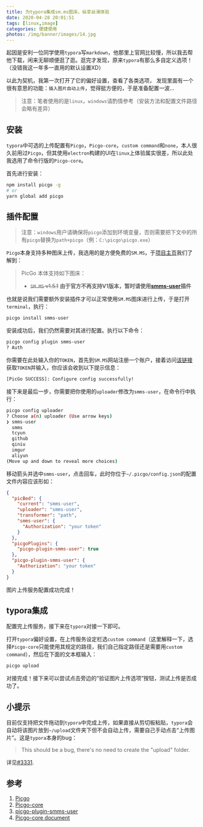```yaml
---
title: 为typora集成sm.ms图床，纵享丝滑体验
date: 2020-04-28 20:01:51
tags: [linux,image]
categories: 便捷使用
photos: /img/banner/images/14.jpg
---
```


起因是安利一位同学使用`typora`写`markdown`，他那里上官网比较慢，所以我去帮他下载，闲来无聊顺便逛了逛。逛完才发现，原来`typora`有那么多自定义选项！（没错我这一年多一直用的默认设置XD）

以此为契机，我第一次打开了它的偏好设置，查看了各类选项， 发现里面有一个很有意思的功能：`插入图片自动上传`，觉得挺方便的，于是准备配置一波...

>   注意：笔者使用的是`linux`，`windows`请酌情参考（安装方法和配置文件路径会略有差异）

<!--more-->

## 安装

`typora`中可选的上传配置有`Picgo`，`Picgo-core`，`custom command`和`none`，本人很久前用过`Picgo`，但其使用`electron`构建的UI在`linux`上体验属实很差，所以此处我选用了命令行版的`Picgo-core`。

首先进行安装：

```bash
npm install picgo -g
# or
yarn global add picgo
```

## 插件配置

>   注意：`windows`用户请确保将`picgo`添加到环境变量，否则需要把下文中的所有`picgo`替换为`path+picgo`（例：`C:\picgo\picgo.exe`）

`Picgo`本身支持多种图床上传，我选用的是方便免费的`SM.MS`，于[项目主页](https://github.com/Molunerfinn/PicGo)我们了解到：

>   PicGo 本体支持如下图床：
>
>   -   ~~`SM.MS` v1.5.1~~ **由于官方不再支持V1版本，暂时请使用[smms-user](https://github.com/xlzy520/picgo-plugin-smms-user)插件**

也就是说我们需要额外安装插件才可以正常使用`SM.MS`图床进行上传，于是打开`terminal`，执行：

```bash
picgo install smms-user
```

安装成功后，我们仍然需要对其进行配置。执行以下命令：

```bash
picgo config plugin smms-user
? Auth 
```

你需要在此处输入你的`TOKEN`，首先到`SM.MS`网站注册一个账户，接着访问[该链接](https://sm.ms/home/apitoken)获取`TOKEN`并输入，你应该会收到以下提示信息：

```bash
[PicGo SUCCESS]: Configure config successfully!
```

接下来是最后一步，你需要把你使用的`uploader`修改为`smms-user`，在命令行中执行：

```bash
picgo config uploader
? Choose a(n) uploader (Use arrow keys)
❯ smms-user 
  smms 
  tcyun 
  github 
  qiniu 
  imgur 
  aliyun 
(Move up and down to reveal more choices)
```

移动箭头并选中`smms-user`，点击回车，此时你位于`~/.picgo/config.json`的配置文件内容应该形如：

```json
{
  "picBed": {
    "current": "smms-user",
    "uploader": "smms-user",
    "transformer": "path",
    "smms-user": {
      "Authorization": "your token"
    }
  },
  "picgoPlugins": {
    "picgo-plugin-smms-user": true
  },
  "picgo-plugin-smms-user": {
    "Authorization": "your token"
  }
}
```

图片上传服务配置成功完成！

## typora集成

配置完上传服务，接下来在`typora`对接一下即可。

打开`typora`偏好设置，在上传服务设定栏选`custom command`（这里解释一下，选择`Picgo-core`只能使用其规定的路径，我们自己指定路径还是需要用`custom command`），然后在下面的文本框输入：

```bash
picgo upload
```

对接完成！接下来可以尝试点击旁边的“验证图片上传选项”按钮，测试上传是否成功了。

## 小提示

目前仅支持把文件拖动到`typora`中完成上传，如果直接从剪切板粘贴，`typora`会自动将该图片放到`~/upload`文件夹下但不会自动上传，需要自己手动点击“上传图片”。这是`typora`本身的bug：

>   This should be a bug, there's no need to create the "upload" folder.

详见[#3331](https://github.com/typora/typora-issues/issues/3331).

## 参考

1.  [Picgo](https://github.com/Molunerfinn/PicGo)
2.  [Picgo-core](https://github.com/PicGo/PicGo-Core)
3.  [picgo-plugin-smms-user](https://github.com/xlzy520/picgo-plugin-smms-user)
4.  [Picgo-core document](https://picgo.github.io/PicGo-Core-Doc/zh/guide/config.html)
